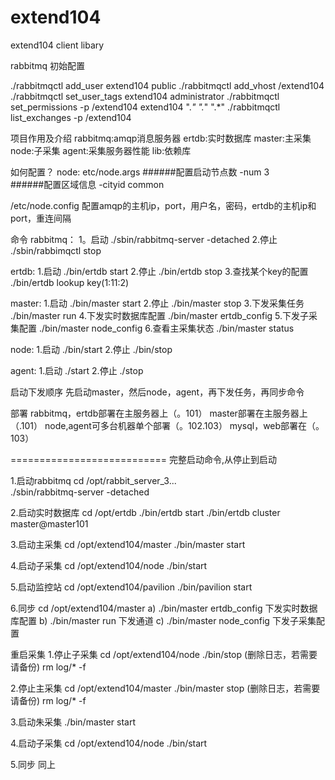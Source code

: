 extend104
=========

extend104 client libary

rabbitmq 初始配置

./rabbitmqctl add_user extend104 public
./rabbitmqctl add_vhost /extend104
./rabbitmqctl set_user_tags extend104 administrator
./rabbitmqctl set_permissions -p /extend104 extend104 ".*" ".*" ".*"
./rabbitmqctl list_exchanges -p /extend104

项目作用及介绍
rabbitmq:amqp消息服务器
ertdb:实时数据库
master:主采集
node:子采集
agent:采集服务器性能
lib:依赖库

如何配置？
node:
etc/node.args
######配置启动节点数
-num 3  
######配置区域信息
-cityid common

/etc/node.config
配置amqp的主机ip，port，用户名，密码，ertdb的主机ip和port，重连间隔


命令
rabbitmq：
1。启动
./sbin/rabbitmq-server -detached
2.停止
./sbin/rabbimqctl stop

ertdb:
1.启动
./bin/ertdb start
2.停止
./bin/ertdb stop
3.查找某个key的配置
./bin/ertdb lookup key(1:11:2)

master:
1.启动
./bin/master start
2.停止
./bin/master stop
3.下发采集任务
./bin/master run
4.下发实时数据库配置
./bin/master ertdb_config 
5.下发子采集配置
./bin/master node_config 
6.查看主采集状态
./bin/master status



node:
1.启动
./bin/start
2.停止
./bin/stop


agent:
1.启动
./start
2.停止
./stop

启动下发顺序
先启动master，然后node，agent，再下发任务，再同步命令

部署
rabbitmq，ertdb部署在主服务器上（。101）
master部署在主服务器上（.101）
node,agent可多台机器单个部署（。102.103）
mysql，web部署在（。103）

===========================
完整启动命令,从停止到启动

1.启动rabbitmq
cd /opt/rabbit_server_3...  
./sbin/rabbitmq-server -detached

2.启动实时数据库
cd /opt/ertdb
./bin/ertdb start
./bin/ertdb cluster master@master101

3.启动主采集
cd /opt/extend104/master
./bin/master start

4.启动子采集
cd /opt/extend104/node
./bin/start

5.启动监控站
cd /opt/extend104/pavilion
./bin/pavilion start


6.同步
cd /opt/extend104/master
a) ./bin/master ertdb_config 下发实时数据库配置
b) ./bin/master run  下发通道
c) ./bin/master node_config 下发子采集配置


重启采集
1.停止子采集
cd /opt/extend104/node
./bin/stop
(删除日志，若需要请备份)
rm log/* -f

2.停止主采集
cd /opt/extend104/master
./bin/master stop
(删除日志，若需要请备份)
rm log/* -f

3.启动朱采集
./bin/master start

4.启动子采集
cd /opt/extend104/node
./bin/start

5.同步
同上




 







